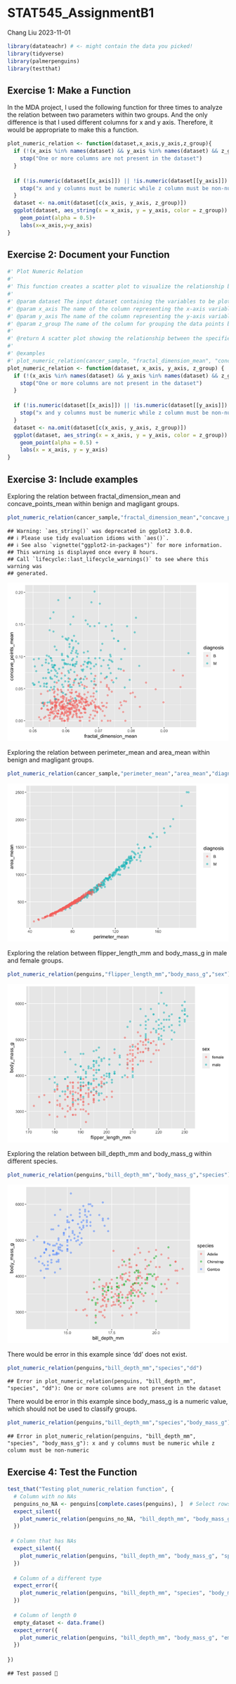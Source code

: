 STAT545_AssignmentB1
================
Chang Liu
2023-11-01

``` r
library(datateachr) # <- might contain the data you picked!
library(tidyverse)
library(palmerpenguins)
library(testthat)
```

## Exercise 1: Make a Function

In the MDA project, I used the following function for three times to
analyze the relation between two parameters within two groups. And the
only difference is that I used different columns for x and y axis.
Therefore, it would be appropriate to make this a function.

``` r
plot_numeric_relation <- function(dataset,x_axis,y_axis,z_group){
  if (!(x_axis %in% names(dataset) && y_axis %in% names(dataset) && z_group %in% names(dataset))) {
    stop("One or more columns are not present in the dataset")
  }
  
  if (!is.numeric(dataset[[x_axis]]) || !is.numeric(dataset[[y_axis]]) || is.numeric(dataset[[z_group]])) {
    stop("x and y columns must be numeric while z column must be non-numeric")
  }
  dataset <- na.omit(dataset[c(x_axis, y_axis, z_group)])
  ggplot(dataset, aes_string(x = x_axis, y = y_axis, color = z_group)) +
    geom_point(alpha = 0.5)+
    labs(x=x_axis,y=y_axis)
}
```

## Exercise 2: Document your Function

``` r
#' Plot Numeric Relation
#'
#' This function creates a scatter plot to visualize the relationship between two numeric variables x and y, grouped by z_group.
#'
#' @param dataset The input dataset containing the variables to be plotted.
#' @param x_axis The name of the column representing the x-axis variable.
#' @param y_axis The name of the column representing the y-axis variable.
#' @param z_group The name of the column for grouping the data points by color.
#'
#' @return A scatter plot showing the relationship between the specified variables.
#'
#' @examples
#' plot_numeric_relation(cancer_sample, "fractal_dimension_mean", "concave_points_mean", "diagnosis")
plot_numeric_relation <- function(dataset, x_axis, y_axis, z_group) {
  if (!(x_axis %in% names(dataset) && y_axis %in% names(dataset) && z_group %in% names(dataset))) {
    stop("One or more columns are not present in the dataset")
  }
  
  if (!is.numeric(dataset[[x_axis]]) || !is.numeric(dataset[[y_axis]]) || is.numeric(dataset[[z_group]])) {
    stop("x and y columns must be numeric while z column must be non-numeric")
  }
  dataset <- na.omit(dataset[c(x_axis, y_axis, z_group)])
  ggplot(dataset, aes_string(x = x_axis, y = y_axis, color = z_group)) +
    geom_point(alpha = 0.5) +
    labs(x = x_axis, y = y_axis)
}
```

## Exercise 3: Include examples

Exploring the relation between fractal_dimension_mean and
concave_points_mean within benign and magligant groups.

``` r
plot_numeric_relation(cancer_sample,"fractal_dimension_mean","concave_points_mean","diagnosis")
```

    ## Warning: `aes_string()` was deprecated in ggplot2 3.0.0.
    ## ℹ Please use tidy evaluation idioms with `aes()`.
    ## ℹ See also `vignette("ggplot2-in-packages")` for more information.
    ## This warning is displayed once every 8 hours.
    ## Call `lifecycle::last_lifecycle_warnings()` to see where this warning was
    ## generated.

![](AssignmentB-1_files/figure-gfm/unnamed-chunk-4-1.png)<!-- -->

Exploring the relation between perimeter_mean and area_mean within
benign and magligant groups.

``` r
plot_numeric_relation(cancer_sample,"perimeter_mean","area_mean","diagnosis")
```

![](AssignmentB-1_files/figure-gfm/unnamed-chunk-5-1.png)<!-- -->

Exploring the relation between flipper_length_mm and body_mass_g in male
and female groups.

``` r
plot_numeric_relation(penguins,"flipper_length_mm","body_mass_g","sex")
```

![](AssignmentB-1_files/figure-gfm/unnamed-chunk-6-1.png)<!-- -->

Exploring the relation between bill_depth_mm and body_mass_g within
different species.

``` r
plot_numeric_relation(penguins,"bill_depth_mm","body_mass_g","species")
```

![](AssignmentB-1_files/figure-gfm/unnamed-chunk-7-1.png)<!-- -->

There would be error in this example since ‘dd’ does not exist.

``` r
plot_numeric_relation(penguins,"bill_depth_mm","species","dd")
```

    ## Error in plot_numeric_relation(penguins, "bill_depth_mm", "species", "dd"): One or more columns are not present in the dataset

There would be error in this example since body_mass_g is a numeric
value, which should not be used to classify groups.

``` r
plot_numeric_relation(penguins,"bill_depth_mm","species","body_mass_g")
```

    ## Error in plot_numeric_relation(penguins, "bill_depth_mm", "species", "body_mass_g"): x and y columns must be numeric while z column must be non-numeric

## Exercise 4: Test the Function

``` r
test_that("Testing plot_numeric_relation function", {
  # Column with no NAs
  penguins_no_NA <- penguins[complete.cases(penguins), ]  # Select rows without NAs
  expect_silent({
    plot_numeric_relation(penguins_no_NA, "bill_depth_mm", "body_mass_g", "species")
  })
  
 # Column that has NAs
  expect_silent({
    plot_numeric_relation(penguins, "bill_depth_mm", "body_mass_g", "species")
  })

  # Column of a different type
  expect_error({
    plot_numeric_relation(penguins, "bill_depth_mm", "species", "body_mass_g")
  })

  # Column of length 0
  empty_dataset <- data.frame()
  expect_error({
    plot_numeric_relation(penguins, "bill_depth_mm", "body_mass_g", "empty")
  })
 
})
```

    ## Test passed 🎊
